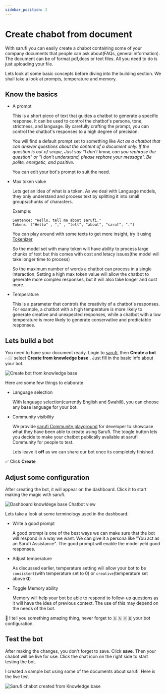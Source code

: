 ```yaml
---
sidebar_position: 2
---
```


# Create chabot from document

With sarufi you can easily create a chabot containing some of your company documents that people can ask about(FAQs, general information). The document can be of format pdf,docs or text files. All you need to do is just uploading your file.

Lets look at some basic concepts before diving into the building section. We shall take a look at prompts, temperature and memory.

## Know the basics

- A prompt

  This is a short piece of text that guides a chatbot to generate a specific response. It can be used to control the chatbot's persona, tone, strictness, and language. By carefully crafting the prompt, you can control the chatbot's responses to a high degree of precision.

  You will find a default prompt set to something like *Act as a chatbot that can answer questions about the content of a document only. If the question is out of scope, Just say "I don't know, can you rephrase the question" or "I don't understand, please rephare your message". Be polite, energetic, and positive.*

  You can edit your bot's prompt to suit the need.

- Max token  value

    Lets get an idea of what is a token. As we deal with Language models, they only understand and process text by splitting it into small groups/chunks of characters.

    Example:

    ```text
    Sentence: "Hello, tell me about sarufi."
    Tokens: ["Hello" , "," , "tell", "about", "saruf", "."]
    ```

    You can play around with some texts to get more insight, try it using [Tokenizer](https://platform.openai.com/tokenizer)

    So the model set with many token will have ability to process large chunks of text but this comes with cost and letacy issues(the model will take longer time to process)

    So the maximum number of words a chatbot can process in a single interaction. Setting a high max token value will allow the chatbot to generate more complex responses, but it will also take longer and cost more.

- Temperature

    This is a parameter that controls the creativity of a chatbot's responses. For example, a chatbot with a high temperature is more likely to generate creative and unexpected responses, while a chatbot with a low temperature is more likely to generate conservative and predictable responses.

## Lets build a bot

You need to have your document ready. Login to [sarufi](sarufi.io), then **Create a bot** 👉🏼 select **Create from knowledge base** .  Just fill in the basic info about your bot.

![Create bot from knowledge base](/img/create-a-bot-from-knowledge-base.png)

Here are some few things to elaborate

- Language selection

    With language selection(currently English and Swahili), you can choose any base language for your bot.

- Community visibility

    We provide [sarufi Community playground](https://playground.sarufi.io/community) for developer to showcase what they have been able to create using Sarufi. The toogle button lets you decide to make your chatbot publically available at sarufi Community for people to test.

    Lets leave it **off** as we can share our bot once its completely finished.

✅ Click **Create**

## Adjust some configuration

After creating the bot, it will appear on the dashboard. Click it to start making the magic with sarufi.

![Dashboard knowldege base Chatbot view](/img/dashboard-knowledge-base-bot-view.png)

Lets take a look at some terminology used in the dashboard.

- Write a good prompt

    A good prompt is one of the best ways we can make sure that the bot will respond in a way we want. We can give it a persona like "You act as an Sarufi Assistance". The good prompt will enable the model yeld good responses.

- Adjust temperature

    As discussed earlier, temperature setting will allow your bot to be `consistent`(with temperature set to 0) or `creative`(temperature set above **0**)

- Toggle Memory ability

    Memory will help your bot be able to respond to follow-up questions as it will have the idea of previous context. The use of this may depend on the needs of the bot.

🚀 I tell you something amazing thing, never forget to 🇸 🇦  🇻 🇪 your bot configuration.

## Test the bot

After making the changes, you don't forget to save. Click **save**. Then your chabot will be live for use. Click the chat icon on the right side to start testing the bot.

I created  a sample bot using some of the documents about sarufi. Here is the live test

![Sarufi chabot created from Knowledge base](/img/sarufi-chabot-from-knowledge-base.gif)
